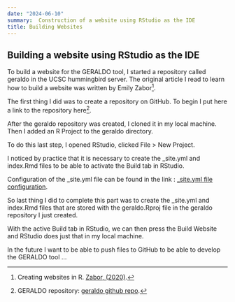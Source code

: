 ```yaml
---
date: "2024-06-10"
summary:  Construction of a website using RStudio as the IDE
title: Building Websites
---
```


## Building a website using RStudio as the IDE

To build a website for the GERALDO tool, I started a repository called geraldo in the UCSC hummingbird server. The original article I read to learn how to build a website was written by Emily Zabor[^1]. 

[^1]: Creating websites in R. [Zabor, (2020)](https://www.emilyzabor.com/tutorials/rmarkdown_websites_tutorial.html).

The first thing I did was to create a repository on GitHub. To begin I put here a link to the repository here[^2].

[^2]: GERALDO repository: [geraldo github repo](https://github.com/gepolianochaves/geraldo). 

After the geraldo repository was created, I cloned it in my local machine. Then I added an R Project to the geraldo directory. 

To do this last step, I opened RStudio, clicked File > New Project.

I noticed by practice that it is necessary to create the _site.yml and index.Rmd files to be able to activate the Build tab in RStudio. 

Configuration of the _site.yml file can be found in the link :  [_site.yml file configuration](https://github.com/gepolianochaves/geraldo/blob/main/_site.yml). 



So last thing I did to complete this part was to create the _site.yml and index.Rmd files that are stored with the geraldo.Rproj file in the geraldo repository I just created. 

With the active Build tab in RStudio, we can then press the Build Website and RStudio does just that in my local machine.

In the future I want to be able to push files to GitHub to be able to develop the GERALDO tool ...




